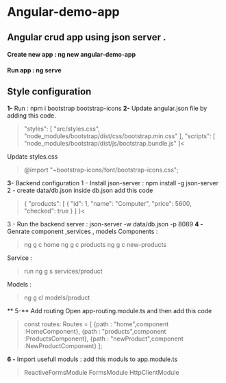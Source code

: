 # Angular-demo-app

## Angular crud app using json server .

#### Create new app : ng new angular-demo-app
#### Run app : ng serve

## Style configuration 
**1-**  Run : npm i bootstrap bootstrap-icons 
**2-**  Update angular.json file by adding this code.
> "styles": [
  "src/styles.css",
  "node_modules/bootstrap/dist/css/bootstrap.min.css"
],
"scripts": [
  "node_modules/bootstrap/dist/js/bootstrap.bundle.js"
]<

Update styles.css 
>@import "~bootstrap-icons/font/bootstrap-icons.css";

**3-** Backend configuration 
1 - Install json-server  : npm install -g json-server
2 - create data/db.json 
inside db.json add this code 
> {
  "products": [
    {
      "id": 1,
      "name": "Computer",
      "price": 5600,
      "checked": true
    }
  ]
}<

3 - Run the backend server  : json-server -w data/db.json -p 8089
**4 -** Genrate component ,services , models
Components :
>ng g c home
>ng g c products
>ng g c new-products

Service : 
> run ng g s services/product 

Models :
> ng g cl  models/product

** 5-** Add routing 
Open app-routing.module.ts and then add this code 
>const routes: Routes = [
  {path : "home",component :HomeComponent},
  {path : "products",component :ProductsComponent},
  {path : "newProduct",component :NewProductComponent}
];

**6 -** Import usefull moduls :
add this moduls to app.module.ts
>ReactiveFormsModule 
FormsModule 
HttpClientModule 
